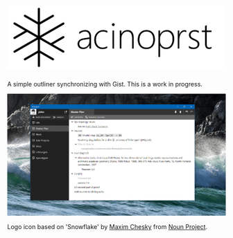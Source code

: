 # <img src="./logo.png" alt="acinoprst" width="500"/>

A simple outliner synchronizing with Gist. This is a work in progress.

![Screenshot](./screenshot.png)

Logo icon based on 'Snowflake' by [Maxim Chesky](https://thenounproject.com/chesky/) from [Noun Project](https://thenounproject.com/).
